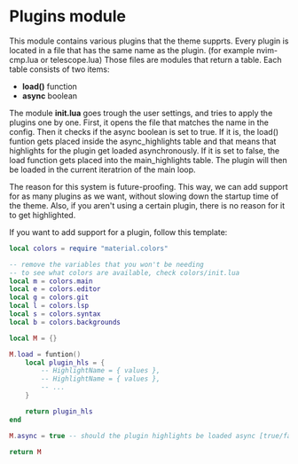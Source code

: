# Plugins module

This module contains various plugins that the theme supprts.
Every plugin is located in a file that has the same name as the plugin.
(for example nvim-cmp.lua or telescope.lua)
Those files are modules that return a table. 
Each table consists of two items:
+ **load()** function
+ **async** boolean


The module **init.lua** goes trough the user settings,
and tries to apply the plugins one by one.
First, it opens the file that matches the name in the config.
Then it checks if the async boolean is set to true.
If it is, the load() funtion gets placed inside the async_highlights table
and that means that highlights for the plugin get loaded asynchronously.
If it is set to false, the load function gets placed into the main_highlights table.
The plugin will then be loaded in the current iteratrion of the main loop.


The reason for this system is future-proofing.
This way, we can add support for as many plugins as we want,
without slowing down the startup time of the theme.
Also, if you aren't using a certain plugin,
there is no reason for it to get highlighted.


If you want to add support for a plugin, follow this template:
```lua
local colors = require "material.colors"

-- remove the variables that you won't be needing
-- to see what colors are available, check colors/init.lua
local m = colors.main
local e = colors.editor
local g = colors.git
local l = colors.lsp
local s = colors.syntax
local b = colors.backgrounds

local M = {}

M.load = funtion()
    local plugin_hls = {
        -- HighlightName = { values },
        -- HighlightName = { values },
        -- ...
    }

    return plugin_hls
end

M.async = true -- should the plugin highlights be loaded async [true/false]

return M
```
